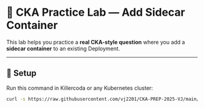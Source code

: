 # 🧩 CKA Practice Lab — Add Sidecar Container

This lab helps you practice a **real CKA-style question** where you add a **sidecar container** to an existing Deployment.

---

## 🚀 Setup
Run this command in Killercoda or any Kubernetes cluster:

```bash
curl -s https://raw.githubusercontent.com/vj2201/CKA-PREP-2025-VJ/main/sidecar-lab/setup.sh | bash
